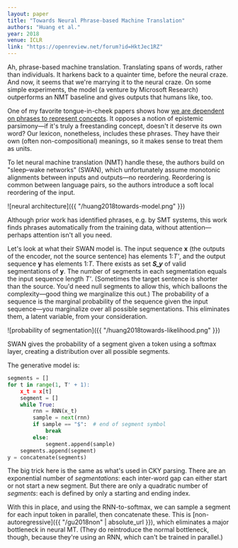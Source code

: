 ```yaml
---
layout: paper
title: "Towards Neural Phrase-based Machine Translation"
authors: "Huang et al."
year: 2018
venue: ICLR
link: "https://openreview.net/forum?id=HktJec1RZ"
---
```


Ah, phrase-based machine translation. Translating spans of words, rather than individuals. It harkens back to a quainter time, before the neural craze. And now, it seems that we're marrying it to the neural craze. On some simple experiments, the model (a venture by Microsoft Research) outperforms an NMT baseline and gives outputs that humans like, too.

<!--more-->

One of my favorite tongue-in-cheek papers shows how [we are dependent on phrases to represent concepts](https://www.aclweb.org/anthology/T/T75/T75-2013.pdf). It opposes a notion of epistemic parsimony—if it's truly a freestanding concept, doesn't it deserve its own word? Our lexicon, nonetheless, includes these phrases. They have their own (often non-compositional) meanings, so it makes sense to treat them as units.

To let neural machine translation (NMT) handle these, the authors build on "sleep–wake networks" (SWAN), which unfortunately assume monotonic alignments between inputs and outputs—no reordering. Reordering is common between language pairs, so the authors introduce a soft local reordering of the input. 

![neural architecture]({{ "/huang2018towards-model.png" }})

Although prior work has identified phrases, e.g. by SMT systems, this work finds phrases automatically from the training data, without attention—perhaps attention isn't all you need.

Let's look at what their SWAN model is. The input sequence **x** (the outputs of the encoder, not the source sentence) has elements 1:*T'*, and the output sequence **y** has elements 1:*T*. There exists as set **_S\_y_** of valid segmentations of **y**. The number of segments in each segmentation equals the input sequence length *T'*. (Sometimes the target sentence is shorter than the source. You'd need null segments to allow this, which balloons the complexity—good thing we marginalize this out.) The probability of a sequence is the marginal probability of the sequence given the input sequence—you marginalize over all possible segmentations. This eliminates them, a latent variable, from your consideration.

![probability of segmentation]({{ "/huang2018towards-likelihood.png" }})

SWAN gives the probability of a segment given a token using a softmax layer, creating a distribution over all possible segments.

The generative model is:

```python
segments = []
for t in range(1, T' + 1):
	x_t = x[t]
	segment = []
	while True:
		rnn = RNN(x_t)
		sample = next(rnn)
		if sample == "$":  # end of segment symbol
			break
		else:
			segment.append(sample)
	segments.append(segment)
y = concatenate(segments)

```

The big trick here is the same as what's used in CKY parsing. There are an exponential number of *segmentations*: each inter-word gap can either start or not start a new segment. But there are only a quadratic number of *segments*: each is defined by only a starting and ending index.

With this in place, and using the RNN-to-softmax, we can sample a segment for each input token in parallel, then concatenate these. This is [non-autoregressive]({{ "/gu2018non" | absolute_url }}), which eliminates a major bottleneck in neural MT. (They do reintroduce the normal bottleneck, though, because they're using an RNN, which can't be trained in parallel.)
